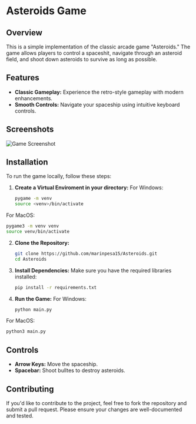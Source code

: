 # Asteroids Game

## Overview

This is a simple implementation of the classic arcade game "Asteroids." The game allows players to control a spaceshit, navigate through an asteroid field, and shoot down asteroids to survive as long as possible.

## Features 

- **Classic Gameplay:** Experience the retro-style gameplay with modern enhancements.
- **Smooth Controls:** Navigate your spaceship using intuitive keyboard controls.

## Screenshots

![Game Screenshot](screenshots/gameplay.png)

## Installation

To run the game locally, follow these steps:

1. **Create a Virtual Enviroment in your directory:**
  For Windows:
   ```bash
   pygame -m venv
   source <venv>/bin/activate
   ```
  For MacOS:
   ```bash
   pygame3 -m venv venv
   source venv/bin/activate
   ```

2. **Clone the Repository:**
   ```bash
   git clone https://github.com/marinpesa15/Asteroids.git
   cd Asteroids
   ```
  
3. **Install Dependencies:**
  Make sure you have the required libraries installed:
   ```bash
   pip install -r requirements.txt
   ```
  
4. **Run the Game:**
  For Windows:
   ```bash
   python main.py
   ```
  For MacOS:
   ```bash
   python3 main.py
   ```

## Controls
- **Arrow Keys:** Move the spaceship.
- **Spacebar:** Shoot bulltes to destroy asteroids.

## Contributing
If you'd like to contribute to the project, feel free to fork the repository and submit a pull request. Please ensure your changes are well-documented and tested.
